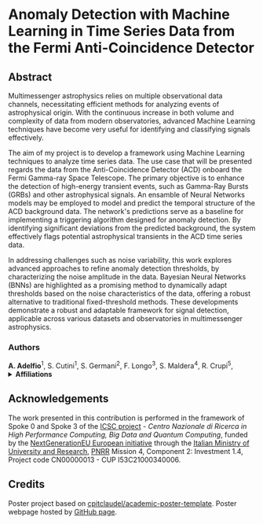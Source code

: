 # Anomaly Detection with Machine Learning in Time Series Data from the Fermi Anti-Coincidence Detector

<!--
in [*European AI for Fundamental Physics Conference 2024*](https://www.aanmelder.nl/eucaifcon24) (EuCAIFCon24)

[![](https://img.shields.io/badge/indico-event-black?style=flat&logoColor=white)](https://indico.nikhef.nl/event/4875)
[![](https://img.shields.io/badge/indico-contribution-c48e48?style=flat&logoColor=white)](https://indico.nikhef.nl/event/4875/contributions/20381)
[![](https://img.shields.io/badge/HTML-poster-E34F26?style=flat&logo=HTML5&logoColor=white)](https://lamarrsim.github.io/poster-eucaifcon24-lamarr/poster.html)
[![](https://img.shields.io/badge/PDF-poster-EC1C24?style=flat&logo=Adobe%20Acrobat%20Reader&logoColor=white)](https://indico.nikhef.nl/event/4875/contributions/20381/attachments/8148/11608/lamarr_poster_eucaifcon24.pdf)
[![](https://img.shields.io/badge/arXiv-2303.11428-B31B1B?style=flat&logoColor=white)](https://arxiv.org/abs/2303.11428)
[![](https://img.shields.io/badge/J%20Phys:%20Conf%20Ser-(1525)012097-236fb5?style=flat&logoColor=white)](https://dx.doi.org/10.1088/1742-6596/1525/1/012097)
[![](https://img.shields.io/badge/PoS-(CompTools2021)034-78a434?style=flat&logoColor=white)](https://pos.sissa.it/409/034)
-->

## Abstract

<p>
  Multimessenger astrophysics relies on multiple observational data channels, necessitating efficient methods for analyzing events of astrophysical origin. With the continuous increase in both volume and complexity of data from modern observatories, advanced Machine Learning techniques have become very useful for identifying and classifying signals effectively.
</p>
<p>
  The aim of my project is to develop a framework using Machine Learning techniques to analyze time series data. The use case that will be presented regards the data from the Anti-Coincidence Detector (ACD) onboard the Fermi Gamma-ray Space Telescope. The primary objective is to enhance the detection of high-energy transient events, such as Gamma-Ray Bursts (GRBs) and other astrophysical signals.
  An ensamble of Neural Networks models may be employed to model and predict the temporal structure of the ACD background data. The network's predictions serve as a baseline for implementing a triggering algorithm designed for anomaly detection. By identifying significant deviations from the predicted background, the system effectively flags potential astrophysical transients in the ACD time series data.
</p>
<p>
  In addressing challenges such as noise variability, this work explores advanced approaches to refine anomaly detection thresholds, by characterizing the noise amplitude in the data. Bayesian Neural Networks (BNNs) are highlighted as a promising method to dynamically adapt thresholds based on the noise characteristics of the data, offering a robust alternative to traditional fixed-threshold methods. These developments demonstrate a robust and adaptable framework for signal detection, applicable across various datasets and observatories in multimessenger astrophysics.
</p>

### Authors

<span class="medium">
  <a property="author"><strong>A. Adelfio</strong><sup>1</sup></a>,
  <a property="author">S. Cutini<sup>1</sup></a>,
  <a property="author">S. Germani<sup>2</sup></a>,
  <a property="author">F. Longo<sup>3</sup></a>,
  <a property="author">S. Maldera<sup>4</sup></a>,
  <a property="author">R. Crupi<sup>5</sup></a>,
</span>

<details>
  <summary><b>Affiliations</b></summary>
  <span class="normal">
    <sup>1</sup><a property="sourceOrganization">INFN-Perugia</a>,
    <sup>2</sup><a property="sourceOrganization">University of Perugia</a>,
    <sup>3</sup><a property="sourceOrganization">INFN-Trieste</a>,
    <sup>4</sup><a property="sourceOrganization">INFN-Torino</a>,
    <sup>5</sup><a property="sourceOrganization">University of Udine</a>,
    {# <sup>a</sup><a property="sourceOrganization">Istituto Nazionale di Fisica Nucleare (INFN), CNAF, Italy</a> #}
  </span>
</details>

## Acknowledgements

The work presented in this contribution is performed in the framework of Spoke 0 and Spoke 3 of the [ICSC project](https://www.supercomputing-icsc.it/en) - _Centro Nazionale di Ricerca in High Performance Computing, Big Data and Quantum Computing_, funded by the [NextGenerationEU European initiative](https://next-generation-eu.europa.eu) through the [Italian Ministry of University and Research](https://www.mur.gov.it), [PNRR](https://www.italiadomani.gov.it) Mission 4, Component 2: Investment 1.4, Project code CN00000013 - CUP I53C21000340006.

## Credits

Poster project based on [cpitclaudel/academic-poster-template](https://github.com/cpitclaudel/academic-poster-template). Poster webpage hosted by [GitHub page](https://pages.github.com).
